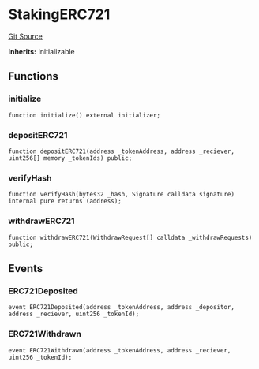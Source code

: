 # StakingERC721
[Git Source](https://github.com/TreasureProject/spellcaster-facets/blob/35a5f7a33e5c726475104b88b7e2a468bb5aa2b7/src/StakingERC721.sol)

**Inherits:**
Initializable


## Functions
### initialize


```solidity
function initialize() external initializer;
```

### depositERC721


```solidity
function depositERC721(address _tokenAddress, address _reciever, uint256[] memory _tokenIds) public;
```

### verifyHash


```solidity
function verifyHash(bytes32 _hash, Signature calldata signature) internal pure returns (address);
```

### withdrawERC721


```solidity
function withdrawERC721(WithdrawRequest[] calldata _withdrawRequests) public;
```

## Events
### ERC721Deposited

```solidity
event ERC721Deposited(address _tokenAddress, address _depositor, address _reciever, uint256 _tokenId);
```

### ERC721Withdrawn

```solidity
event ERC721Withdrawn(address _tokenAddress, address _reciever, uint256 _tokenId);
```

